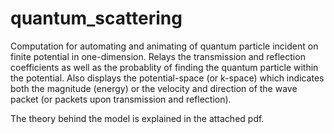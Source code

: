 # quantum_scattering
Computation for automating and animating of quantum particle incident on finite potential in one-dimension. 
Relays the transmission and reflection coefficients as well as the probablity of finding the quantum particle within 
the potential. 
Also displays the potential-space (or k-space) which indicates both the magnitude (energy) or the velocity and direction 
of the wave packet (or packets upon transmission and reflection). 


The theory behind the model is explained in the attached pdf. 
